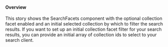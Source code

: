 #### Overview

This story shows the SearchFacets component with the optional collection facet enabled and an initial selected collection by which to filter the search results. If you want to set up an initial collection facet filter for your search results, you can provide an initial array of collection ids to select to your search client.
